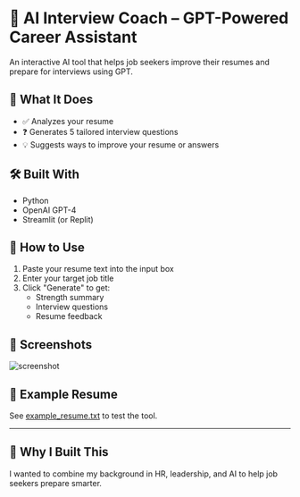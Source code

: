 # 🤖 AI Interview Coach – GPT-Powered Career Assistant

An interactive AI tool that helps job seekers improve their resumes and prepare for interviews using GPT.

## 🔧 What It Does
- ✅ Analyzes your resume
- ❓ Generates 5 tailored interview questions
- 💡 Suggests ways to improve your resume or answers

## 🛠 Built With
- Python
- OpenAI GPT-4
- Streamlit (or Replit)

## 🚀 How to Use
1. Paste your resume text into the input box
2. Enter your target job title
3. Click "Generate" to get:
   - Strength summary
   - Interview questions
   - Resume feedback

## 📸 Screenshots
![screenshot](screenshots/demo.png)

## 📄 Example Resume
See [example_resume.txt](example_resume.txt) to test the tool.

---

## 🧠 Why I Built This
I wanted to combine my background in HR, leadership, and AI to help job seekers prepare smarter.

